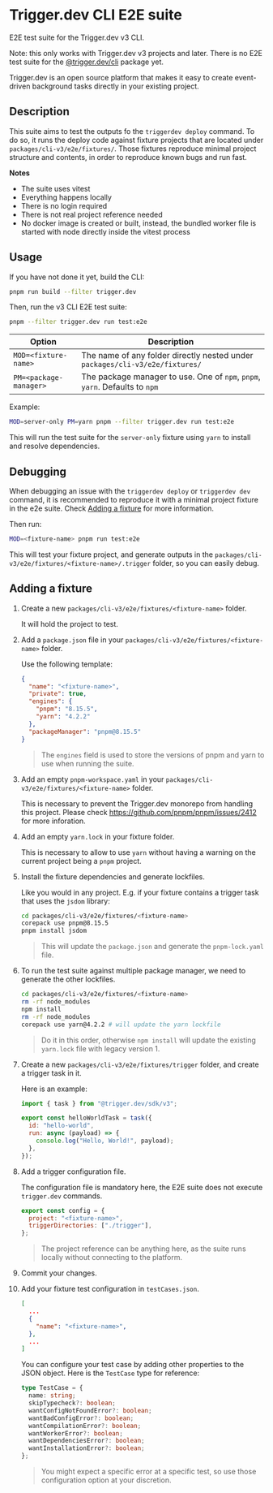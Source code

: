 # Trigger.dev CLI E2E suite

E2E test suite for the Trigger.dev v3 CLI.

Note: this only works with Trigger.dev v3 projects and later. There is no E2E test suite for the [@trigger.dev/cli](https://www.npmjs.com/package/@trigger.dev/cli) package yet.

Trigger.dev is an open source platform that makes it easy to create event-driven background tasks directly in your existing project.

## Description

This suite aims to test the outputs fo the `triggerdev deploy` command.
To do so, it runs the deploy code against fixture projects that are located under `packages/cli-v3/e2e/fixtures/`.
Those fixtures reproduce minimal project structure and contents, in order to reproduce known bugs and run fast.

**Notes**
- The suite uses vitest
- Everything happens locally
- There is no login required
- There is not real project reference needed
- No docker image is created or built, instead, the bundled worker file is started with node directly inside the vitest process

## Usage

If you have not done it yet, build the CLI:

```sh
pnpm run build --filter trigger.dev
```

Then, run the v3 CLI E2E test suite:

```sh
pnpm --filter trigger.dev run test:e2e
```

| Option                 | Description                                                                  |
| ---------------------- | ---------------------------------------------------------------------------- |
| `MOD=<fixture-name>`   | The name of any folder directly nested under `packages/cli-v3/e2e/fixtures/` |
| `PM=<package-manager>` | The package manager to use. One of `npm`, `pnpm`, `yarn`. Defaults to `npm`  |

Example:

```sh
MOD=server-only PM=yarn pnpm --filter trigger.dev run test:e2e
```

This will run the test suite for the `server-only` fixture using `yarn` to install and resolve dependencies.

## Debugging

When debugging an issue with the `triggerdev deploy` or `triggerdev dev` command, it is recommended to reproduce it with a minimal project fixture in the e2e suite.
Check [Adding a fixture](#adding-a-fixture) for more information.

Then run:

```sh
MOD=<fixture-name> pnpm run test:e2e
```

This will test your fixture project, and generate outputs in the `packages/cli-v3/e2e/fixtures/<fixture-name>/.trigger` folder, so you can easily debug.

## Adding a fixture

1. Create a new `packages/cli-v3/e2e/fixtures/<fixture-name>` folder.

    It will hold the project to test.

2. Add a `package.json` file in your `packages/cli-v3/e2e/fixtures/<fixture-name>` folder.

    Use the following template:

    ```json package.json
    {
      "name": "<fixture-name>",
      "private": true,
      "engines": {
        "pnpm": "8.15.5",
        "yarn": "4.2.2"
      },
      "packageManager": "pnpm@8.15.5"
    }
    ```

    > The `engines` field is used to store the versions of pnpm and yarn to use when running the suite.

3. Add an empty `pnpm-workspace.yaml` in your `packages/cli-v3/e2e/fixtures/<fixture-name>` folder.

    This is necessary to prevent the Trigger.dev monorepo from handling this project.
    Please check https://github.com/pnpm/pnpm/issues/2412 for more inforation.

4. Add an empty `yarn.lock` in your fixture folder.

    This is necessary to allow to use `yarn` without having a warning on the current project being a `pnpm` project.

5. Install the fixture dependencies and generate lockfiles.

    Like you would in any project.
    E.g. if your fixture contains a trigger task that uses the `jsdom` library:

    ```sh
    cd packages/cli-v3/e2e/fixtures/<fixture-name>
    corepack use pnpm@8.15.5
    pnpm install jsdom
    ```

    > This will update the `package.json` and generate the `pnpm-lock.yaml` file.

6. To run the test suite against multiple package manager, we need to generate the other lockfiles.

    ```sh
    cd packages/cli-v3/e2e/fixtures/<fixture-name>
    rm -rf node_modules
    npm install
    rm -rf node_modules
    corepack use yarn@4.2.2 # will update the yarn lockfile
    ```

    > Do it in this order, otherwise `npm install` will update the existing `yarn.lock` file with legacy version 1.

7. Create a new `packages/cli-v3/e2e/fixtures/trigger` folder, and create a trigger task in it.

    Here is an example:

    ```javascript
    import { task } from "@trigger.dev/sdk/v3";

    export const helloWorldTask = task({
      id: "hello-world",
      run: async (payload) => {
        console.log("Hello, World!", payload);
      },
    });
    ```

8. Add a trigger configuration file.

    The configuration file is mandatory here, the E2E suite does not execute `trigger.dev` commands.

    ```javascript
    export const config = {
      project: "<fixture-name>",
      triggerDirectories: ["./trigger"],
    };
    ```

    > The project reference can be anything here, as the suite runs locally without connecting to the platform.

9.  Commit your changes.

10. Add your fixture test configuration in `testCases.json`.

    ```json testCases.json
    [
      ...
      {
        "name": "<fixture-name>",
      },
      ...
    ]
    ```

    You can configure your test case by adding other properties to the JSON object. Here is the `TestCase` type for reference:

    ```typescript
    type TestCase = {
      name: string;
      skipTypecheck?: boolean;
      wantConfigNotFoundError?: boolean;
      wantBadConfigError?: boolean;
      wantCompilationError?: boolean;
      wantWorkerError?: boolean;
      wantDependenciesError?: boolean;
      wantInstallationError?: boolean;
    };
    ```

    > You might expect a specific error at a specific test, so use those configuration option at your discretion.
